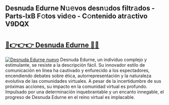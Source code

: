 ## Desnuda Edurne N𝚞𝚎vos desn𝚞dos filtr𝚊dos - Parts-lxB F𝚘tos vid𝚎o - C𝚘ntenido atr𝚊ctivo V9DQX

# <h2><a href="http://mbaa8d.tromn.icu/?c=Desnuda+Edurne">🔗👉👉👉 Desnuda Edurne 🔗🔗</a></h2>

[![Desnuda Edurne nuevo](https://i.imgur.com/pEAQMta.gif)](http://mbaa8d.tromn.icu/?c=Desnuda+Edurne)
Desnuda Edurne, un individuo complejo y estimulante, se resiste a la descripción fácil. Su innovador estilo de comunicación en línea ha cautivado y enfurecido a los espectadores, encendiendo debates sobre ética, autorrepresentación y la naturaleza evolutiva de las comunidades virtuales. A pesar de la incertidumbre de sus próximas acciones, su impacto en la comunidad virtual es profundo. Impulsado por una determinación inquebrantable y un encanto innegable, el progreso de Desnuda Edurne en el reino virtual es implacable.
